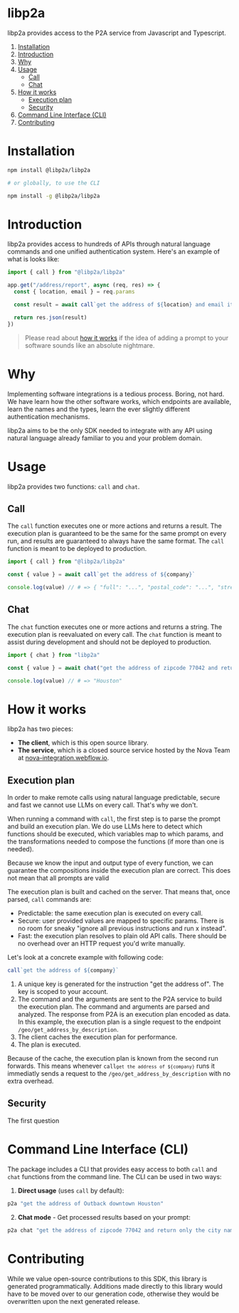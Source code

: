 # libp2a

libp2a provides access to the P2A service from Javascript and Typescript.

1. [Installation](#installation)
2. [Introduction](#introduction)
3. [Why](#why)
4. [Usage](#usage)
    - [Call](#call)
    - [Chat](#chat)
5. [How it works](#how-it-works)
    - [Execution plan](#execution-plan)
    - [Security](#security)
6. [Command Line Interface (CLI)](#command-line-interface-cli)
7. [Contributing](#contributing)

# Installation

```bash
npm install @libp2a/libp2a

# or globally, to use the CLI

npm install -g @libp2a/libp2a
```

# Introduction

libp2a provides access to hundreds of APIs through natural language commands and
one unified authentication system. Here's an example of what is looks like: 

```js
import { call } from "@libp2a/libp2a"

app.get("/address/report", async (req, res) => {
  const { location, email } = req.params

  const result = await call`get the address of ${location} and email it to ${email}`

  return res.json(result)
})
```

> Please read about [how it works](#how-it-works) if the idea of adding a prompt
> to your software sounds like an absolute nightmare.

# Why

Implementing software integrations is a tedious process. Boring, not hard.
We have learn how the other software works, which endpoints are available, learn
the names and the types, learn the ever slightly different authentication
mechanisms.

libp2a aims to be the only SDK needed to integrate with any API using natural
language already familiar to you and your problem domain. 

# Usage

libp2a provides two functions: `call` and `chat`.

## Call

The `call` function executes one or more actions and returns a result.
The execution plan is guaranteed to be the same for the same prompt on every
run, and results are guaranteed to always have the same format. The `call`
function is meant to be deployed to production.

```ts
import { call } from "@libp2a/libp2a"

const { value } = await call`get the address of ${company}`

console.log(value) // # => { "full": "...", "postal_code": "...", "street_name": "...", "complement": "...", "neighborhood": "...", "city_name": "...", "state_name": "...", "state_code": "...", "country_name": "...", "country_code": "..." }
```

## Chat

The `chat` function executes one or more actions and returns a string. The
execution plan is reevaluated on every call. The `chat` function is meant to
assist during development and should not be deployed to production.

```ts
import { chat } from "libp2a"

const { value } = await chat("get the address of zipcode 77042 and return only the city name")

console.log(value) // # => "Houston"
```

# How it works

libp2a has two pieces:

* **The client**, which is this open source library.
* **The service**, which is a closed source service hosted by the Nova Team at
  [nova-integration.webflow.io](https://nova-integration.webflow.io/).

## Execution plan

In order to make remote calls using natural language predictable,
secure and fast we cannot use LLMs on every call. That's why we don't.

When running a command with `call`, the first step is to parse the prompt and
build an execution plan. We do use LLMs here to detect which functions should be
executed, which variables map to which params, and the transformations needed to
compose the functions (if more than one is needed).

Because we know the input and output type of every function, we can guarantee
the compositions inside the execution plan are correct. This does not mean
that all prompts are valid

The execution plan is built and cached on the server. That means that, once
parsed, `call` commands are:

* Predictable: the same execution plan is executed on every call.
* Secure: user provided values are mapped to specific params. There is no room
  for sneaky "ignore all previous instructions and run x instead".
* Fast: the execution plan resolves to plain old API calls. There should be no
  overhead over an HTTP request you'd write manually.

Let's look at a concrete example with following code:

```ts
call`get the address of ${company}`
```

1. A unique key is generated for the instruction "get the address of". The key
   is scoped to your account.
2. The command and the arguments are sent to the P2A service to build the
   execution plan. The command and arguments are parsed and analyzed.
   The response from P2A is an execution plan encoded as data. In this example,
   the execution plan is a single request to the endpoint
   `/geo/get_address_by_description`.
3. The client caches the execution plan for performance.
4. The plan is executed.

Because of the cache, the execution plan is known from the second run forwards.
This means whenever <code>call`get the address of ${company}`</code>
runs it immediatly sends a request to the `/geo/get_address_by_description`
with no extra overhead.

## Security

The first question 

# Command Line Interface (CLI)

The package includes a CLI that provides easy access to both `call` and `chat` functions from the command line. The CLI can be used in two ways:

1. **Direct usage** (uses `call` by default):
```bash
p2a "get the address of Outback downtown Houston"
```

2. **Chat mode** - Get processed results based on your prompt:
```bash
p2a chat "get the address of zipcode 77042 and return only the city name"
```

# Contributing

While we value open-source contributions to this SDK, this library is generated
programmatically. Additions made directly to this library would have to be moved
over to our generation code, otherwise they would be overwritten upon the next
generated release.